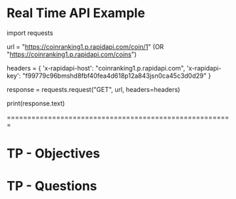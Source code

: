# Real Time API Example

import requests

url = "https://coinranking1.p.rapidapi.com/coin/1"
(OR "https://coinranking1.p.rapidapi.com/coins")

headers = {
    'x-rapidapi-host': "coinranking1.p.rapidapi.com",
    'x-rapidapi-key': "f99779c96bmshd8fbf40fea4d618p12a843jsn0ca45c3d0d29"
    }

response = requests.request("GET", url, headers=headers)

print(response.text)

=======================================================

# TP - Objectives


# TP - Questions
